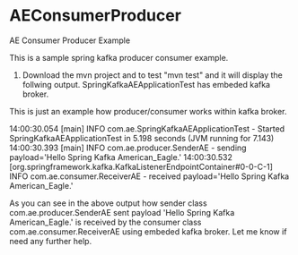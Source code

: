 # AEConsumerProducer
AE Consumer Producer Example

This is a sample spring kafka producer consumer example.
1. Download the mvn project and to test "mvn test" and it will display the follwing output.
SpringKafkaAEApplicationTest has embeded kafka broker. 

This is just an example how producer/consumer works within kafka broker.

14:00:30.054 [main] INFO  com.ae.SpringKafkaAEApplicationTest - Started SpringKafkaAEApplicationTest in 5.198 seconds (JVM running for 7.143)
14:00:30.393 [main] INFO  com.ae.producer.SenderAE - sending payload='Hello Spring Kafka American_Eagle.'
14:00:30.532 [org.springframework.kafka.KafkaListenerEndpointContainer#0-0-C-1] INFO  com.ae.consumer.ReceiverAE - received payload='Hello Spring Kafka American_Eagle.'


As you can see in the above output how sender class com.ae.producer.SenderAE sent payload 'Hello Spring Kafka American_Eagle.' is received by the consumer class com.ae.consumer.ReceiverAE using embeded kafka broker.
Let me know if need any further help.

